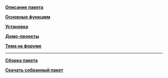**[Описание пакета](https://github.com/TsSaltan/DevelNext-Windows/wiki)**

**[Основные функцмм](https://github.com/TsSaltan/DevelNext-Windows/wiki/Functions)**

**[Установка](https://github.com/TsSaltan/DevelNext-Windows/wiki/Setup)**

**[Демо-проекты](https://github.com/TsSaltan/DevelNext-Windows/wiki/Demo)**

**[Тема на форуме](http://community.develstudio.org/showthread.php/13689-Модуль-для-работы-с-ОС-Windows)**

---

**[Сборка пакета](https://github.com/jphp-compiler/develnext/blob/master/develnext-sdk/bundle/README.md)**

**[Скачать собранный пакет](https://github.com/TsSaltan/DevelNext-Windows/raw/bundle/build/dn-windows-bundle.dnbundle)**
